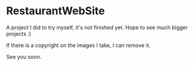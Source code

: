 # RestaurantWebSite
A project I did to try myself, it's not finished yet. Hope to see much bigger projects :)

If there is a copyright on the images I take, I can remove it.

See you soon.
